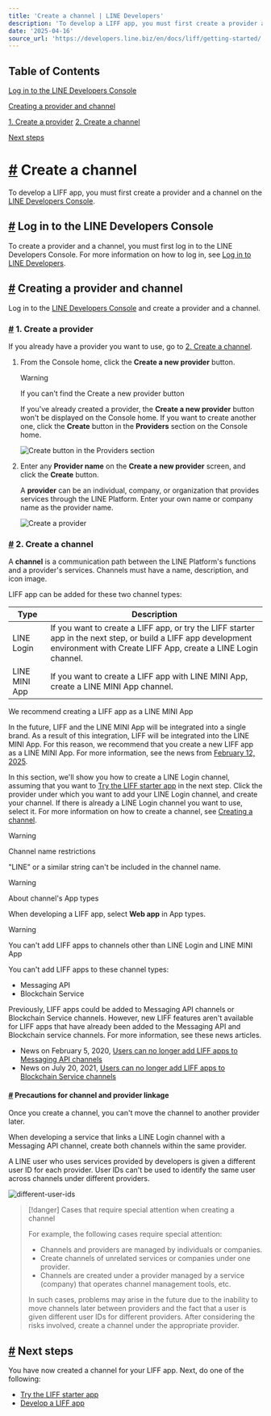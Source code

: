 ```yaml
---
title: 'Create a channel | LINE Developers'
description: 'To develop a LIFF app, you must first create a provider and a channel on the LINE Developers Console.'
date: '2025-04-16'
source_url: 'https://developers.line.biz/en/docs/liff/getting-started/'
---
```


## Table of Contents

[Log in to the LINE Developers Console](#log-in-to-line-developers-console)

[Creating a provider and channel](#creating-provider-and-channel)

[1\. Create a provider](#step-one-create-provider) [2\. Create a channel](#step-two-create-channel)

[Next steps](#steps-after-creating-channel)

# [#](#page-title) Create a channel

To develop a LIFF app, you must first create a provider and a channel on the [LINE Developers Console](../../../console.md).

## [#](#log-in-to-line-developers-console) Log in to the LINE Developers Console

To create a provider and a channel, you must first log in to the LINE Developers Console. For more information on how to log in, see [Log in to LINE Developers](../../../en/docs/line-developers-console/login-account.md).

## [#](#creating-provider-and-channel) Creating a provider and channel

Log in to the [LINE Developers Console](../../../console.md) and create a provider and a channel.

### [#](#step-one-create-provider) 1. Create a provider

If you already have a provider you want to use, go to [2\. Create a channel](#step-two-create-channel).

1. From the Console home, click the **Create a new provider** button.

    > [!warning]
    > If you can't find the Create a new provider button
    >
    > If you've already created a provider, the **Create a new provider** button won't be displayed on the Console home. If you want to create another one, click the **Create** button in the **Providers** section on the Console home.
    >
    > ![Create button in the Providers section](/assets/img/providers-section-en.10b7b829.png)

2. Enter any **Provider name** on the **Create a new provider** screen, and click the **Create** button.

    A **provider** can be an individual, company, or organization that provides services through the LINE Platform. Enter your own name or company name as the provider name.

    ![Create a provider](/assets/img/create-provider-en.7e1e8b9c.png)

### [#](#step-two-create-channel) 2. Create a channel

A **channel** is a communication path between the LINE Platform's functions and a provider's services. Channels must have a name, description, and icon image.

LIFF app can be added for these two channel types:

| Type          | Description                                                                                                                                                                    |
| ------------- | ------------------------------------------------------------------------------------------------------------------------------------------------------------------------------ |
| LINE Login    | If you want to create a LIFF app, or try the LIFF starter app in the next step, or build a LIFF app development environment with Create LIFF App, create a LINE Login channel. |
| LINE MINI App | If you want to create a LIFF app with LINE MINI App, create a LINE MINI App channel.                                                                                           |

We recommend creating a LIFF app as a LINE MINI App

In the future, LIFF and the LINE MINI App will be integrated into a single brand. As a result of this integration, LIFF will be integrated into the LINE MINI App. For this reason, we recommend that you create a new LIFF app as a LINE MINI App. For more information, see the news from [February 12, 2025](../../../en/news/2025/02/12/line-mini-app.md).

In this section, we'll show you how to create a LINE Login channel, assuming that you want to [Try the LIFF starter app](../../../en/docs/liff/trying-liff-app.md) in the next step. Click the provider under which you want to add your LINE Login channel, and create your channel. If there is already a LINE Login channel you want to use, select it. For more information on how to create a channel, see [Creating a channel](../../../en/docs/line-developers-console/overview.md#creating-a-channel).

> [!warning]
> Channel name restrictions
>
> "LINE" or a similar string can't be included in the channel name.

> [!warning]
> About channel's App types
>
> When developing a LIFF app, select **Web app** in App types.

> [!warning]
> You can't add LIFF apps to channels other than LINE Login and LINE MINI App
>
> You can't add LIFF apps to these channel types:
>
> - Messaging API
> - Blockchain Service
>
> Previously, LIFF apps could be added to Messaging API channels or Blockchain Service channels. However, new LIFF features aren't available for LIFF apps that have already been added to the Messaging API and Blockchain service channels. For more information, see these news articles.
>
> - News on February 5, 2020, [Users can no longer add LIFF apps to Messaging API channels](../../../en/news/2020/02/05/liff-channel-type.md)
> - News on July 20, 2021, [Users can no longer add LIFF apps to Blockchain Service channels](../../../en/news/2021/07/20/liff-cannot-be-used-with-blockchain-service-channels.md)

#### [#](#channel-and-provider-linkage) Precautions for channel and provider linkage

Once you create a channel, you can't move the channel to another provider later.

When developing a service that links a LINE Login channel with a Messaging API channel, create both channels within the same provider.

A LINE user who uses services provided by developers is given a different user ID for each provider. User IDs can't be used to identify the same user across channels under different providers.

![different-user-ids](/assets/img/different-user-ids.8c0c6c67.png)

> [!danger]
> Cases that require special attention when creating a channel
>
> For example, the following cases require special attention:
>
> - Channels and providers are managed by individuals or companies.
> - Create channels of unrelated services or companies under one provider.
> - Channels are created under a provider managed by a service (company) that operates channel management tools, etc.
>
> In such cases, problems may arise in the future due to the inability to move channels later between providers and the fact that a user is given different user IDs for different providers. After considering the risks involved, create a channel under the appropriate provider.

## [#](#steps-after-creating-channel) Next steps

You have now created a channel for your LIFF app. Next, do one of the following:

- [Try the LIFF starter app](../../../en/docs/liff/trying-liff-app.md)
- [Develop a LIFF app](../../../en/docs/liff/developing-liff-apps.md)
